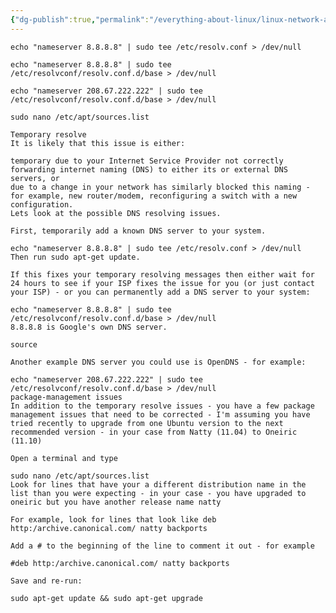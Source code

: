 ```yaml
---
{"dg-publish":true,"permalink":"/everything-about-linux/linux-network-address/","dgPassFrontmatter":true,"noteIcon":""}
---
```


	
	echo "nameserver 8.8.8.8" | sudo tee /etc/resolv.conf > /dev/null
	
	echo "nameserver 8.8.8.8" | sudo tee /etc/resolvconf/resolv.conf.d/base > /dev/null
	
	echo "nameserver 208.67.222.222" | sudo tee /etc/resolvconf/resolv.conf.d/base > /dev/null
		
	sudo nano /etc/apt/sources.list
		
	Temporary resolve
	It is likely that this issue is either:
	
	temporary due to your Internet Service Provider not correctly forwarding internet naming (DNS) to either its or external DNS servers, or
	due to a change in your network has similarly blocked this naming - for example, new router/modem, reconfiguring a switch with a new configuration.
	Lets look at the possible DNS resolving issues.
	
	First, temporarily add a known DNS server to your system.
	
	echo "nameserver 8.8.8.8" | sudo tee /etc/resolv.conf > /dev/null
	Then run sudo apt-get update.
	
	If this fixes your temporary resolving messages then either wait for 24 hours to see if your ISP fixes the issue for you (or just contact your ISP) - or you can permanently add a DNS server to your system:
	
	echo "nameserver 8.8.8.8" | sudo tee /etc/resolvconf/resolv.conf.d/base > /dev/null
	8.8.8.8 is Google's own DNS server.
	
	source
	
	Another example DNS server you could use is OpenDNS - for example:
	
	echo "nameserver 208.67.222.222" | sudo tee /etc/resolvconf/resolv.conf.d/base > /dev/null
	package-management issues
	In addition to the temporary resolve issues - you have a few package management issues that need to be corrected - I'm assuming you have tried recently to upgrade from one Ubuntu version to the next recommended version - in your case from Natty (11.04) to Oneiric (11.10)
	
	Open a terminal and type
	
	sudo nano /etc/apt/sources.list
	Look for lines that have your a different distribution name in the list than you were expecting - in your case - you have upgraded to oneiric but you have another release name natty
	
	For example, look for lines that look like deb http:/archive.canonical.com/ natty backports
	
	Add a # to the beginning of the line to comment it out - for example
	
	#deb http:/archive.canonical.com/ natty backports
	
	Save and re-run:
	
	sudo apt-get update && sudo apt-get upgrade